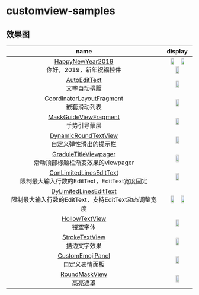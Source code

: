 # customview-samples
## 效果图
| name      | display    | 
| :-----------: | :-----------: |
| [HappyNewYear2019](https://github.com/hyhdy/customview-samples/blob/master/app/src/main/java/com/sky/hyh/customviewsamples/customview/HappyNewYear2019.java) </br>你好，2019，新年祝福控件 | <img width="35%"  src="https://github.com/hyhdy/customview-samples/blob/master/img-folder/HappyNewYear2019-1.gif"/> <img width="35%" src="https://github.com/hyhdy/customview-samples/blob/master/img-folder/HappyNewYear2019-2.gif"/> <img width="35%" src="https://github.com/hyhdy/customview-samples/blob/master/img-folder/HappyNewYear2019-3.gif"/> | 
| [AutoEditText](https://github.com/hyhdy/autotext) </br>文字自动排版 | <img width="35%" src="https://github.com/hyhdy/customview-samples/blob/master/img-folder/auto.gif?raw=true"/> |
| [CoordinatorLayoutFragment](https://github.com/hyhdy/customview-samples/blob/master/app/src/main/java/com/sky/hyh/customviewsamples/fragment/impl/CoordinatorLayoutFragment.java) </br>嵌套滑动列表 | <img width="35%" src="https://github.com/hyhdy/customview-samples/blob/master/img-folder/cordinator.gif?raw=true"/> |
| [MaskGuideViewFragment](https://github.com/hyhdy/customview-samples/blob/master/app/src/main/java/com/sky/hyh/customviewsamples/fragment/impl/MaskGuideViewFragment.java) </br>手势引导蒙层 | <img width="35%" src="https://github.com/hyhdy/customview-samples/blob/master/img-folder/mask.gif?raw=true"/> |
| [DynamicRoundTextView](https://github.com/hyhdy/customview-samples/blob/master/app/src/main/java/com/sky/hyh/customviewsamples/customview/DynamicRoundTextView.java) </br>自定义弹性滑出的提示栏 | <img width="35%" src="https://github.com/hyhdy/customview-samples/blob/master/img-folder/DynamicRoundTextView.gif"/> |
| [GraduleTitleViewpager](https://github.com/hyhdy/customview-samples/blob/master/app/src/main/java/com/sky/hyh/customviewsamples/customview/customviewpager/GraduleTitleViewpager.java) </br>滑动顶部标题栏渐变效果的viewpager | <img width="35%" src="https://github.com/hyhdy/customview-samples/blob/master/img-folder/graduletitleviewpager.gif"/> |
| [ConLimitedLinesEditText](https://github.com/hyhdy/customview-samples/blob/master/app/src/main/java/com/sky/hyh/customviewsamples/customview/ConLimitedLinesEditText.java) </br>限制最大输入行数的EditText，EditText宽度固定 |  <img width="35%"  src="https://github.com/hyhdy/customview-samples/blob/master/img-folder/ConLimitedLinesEditText.gif"/> | 
| [DyLimitedLinesEditText](https://github.com/hyhdy/customview-samples/blob/master/app/src/main/java/com/sky/hyh/customviewsamples/customview/DyLimitedLinesEditText.java) </br>限制最大输入行数的EditText，支持EditText动态调整宽度 |  <img width="35%"  src="https://github.com/hyhdy/customview-samples/blob/master/img-folder/LimitedEditText2.gif"/> <img width="35%" src="https://github.com/hyhdy/customview-samples/blob/master/img-folder/limitedEditText1.gif"/> | 
| [HollowTextView](https://github.com/hyhdy/customview-samples/blob/master/app/src/main/java/com/sky/hyh/customviewsamples/customview/HollowTextView.java) </br>镂空字体 | <img width="35%" src="https://github.com/hyhdy/customview-samples/blob/master/img-folder/hollowview2.jpg"/> |
| [StrokeTextView](https://github.com/hyhdy/customview-samples/blob/master/app/src/main/java/com/sky/hyh/customviewsamples/customview/StrokeTextView.java) </br>描边文字效果 | <img width="35%" src="https://github.com/hyhdy/customview-samples/blob/master/img-folder/strokeTextView.jpg"/> |
| [CustomEmojiPanel](https://github.com/hyhdy/customview-samples/blob/master/app/src/main/java/com/sky/hyh/customviewsamples/customview/CustomEmojiPanel.java) </br>自定义表情面板 | <img width="35%" src="https://github.com/hyhdy/customview-samples/blob/master/img-folder/QQ%E5%9B%BE%E7%89%8720181207231008.gif"/> |
| [RoundMaskView](https://github.com/hyhdy/customview-samples/blob/master/app/src/main/java/com/sky/hyh/customviewsamples/customview/RoundMaskView.java) </br>高亮遮罩 | <img width="35%" src="https://github.com/hyhdy/customview-samples/blob/master/img-folder/maskview.jpg"/> |

